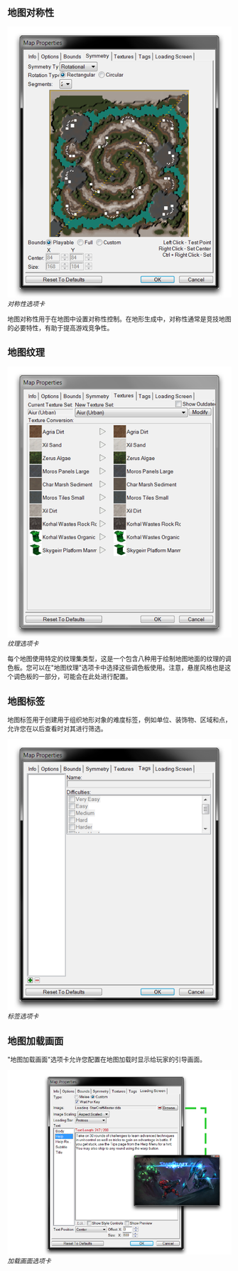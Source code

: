 ## 地图对称性

![对称性选项卡](./resources/008_Map_Properties05.png)
*对称性选项卡*

地图对称性用于在地图中设置对称性控制。在地形生成中，对称性通常是竞技地图的必要特性，有助于提高游戏竞争性。

## 地图纹理

![纹理选项卡](./resources/008_Map_Properties06.png)
*纹理选项卡*

每个地图使用特定的纹理集类型，这是一个包含八种用于绘制地图地面的纹理的调色板。您可以在"地图纹理"选项卡中选择这些调色板使用。注意，悬崖风格也是这个调色板的一部分，可能会在此处进行配置。

## 地图标签

地图标签用于创建用于组织地形对象的难度标签，例如单位、装饰物、区域和点，允许您在以后查看时对其进行筛选。

![标签选项卡](./resources/008_Map_Properties07.png)
*标签选项卡*

## 地图加载画面

"地图加载画面"选项卡允许您配置在地图加载时显示给玩家的引导画面。

[![加载画面选项卡](./resources/008_Map_Properties08.png)](./resources/008_Map_Properties08.png)
*加载画面选项卡*